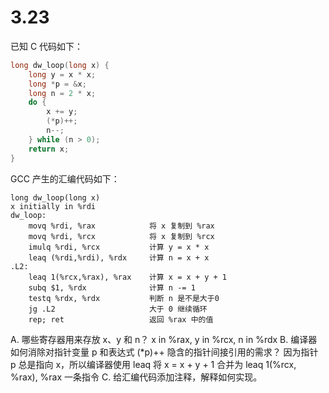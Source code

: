 # 3.23

已知 C 代码如下：

``` c
long dw_loop(long x) {
    long y = x * x;
    long *p = &x;
    long n = 2 * x;
    do {
        x += y;
        (*p)++;
        n--;
    } while (n > 0);
    return x;
}
```

GCC 产生的汇编代码如下：

``` asmble
long dw_loop(long x)
x initially in %rdi
dw_loop:
    movq %rdi, %rax            将 x 复制到 %rax
    movq %rdi, %rcx            将 x 复制到 %rcx
    imulq %rdi, %rcx           计算 y = x * x
    leaq (%rdi,%rdi), %rdx     计算 n = x + x
.L2:
    leaq 1(%rcx,%rax), %rax    计算 x = x + y + 1
    subq $1, %rdx              计算 n -= 1
    testq %rdx, %rdx           判断 n 是不是大于0
    jg .L2                     大于 0 继续循环
    rep; ret                   返回 %rax 中的值
```

A. 哪些寄存器用来存放 x、y 和 n？ x in %rax, y in %rcx, n in %rdx
B. 编译器如何消除对指针变量 p 和表达式 (*p)++ 隐含的指针间接引用的需求？ 因为指针 p 总是指向 x，所以编译器使用 leaq 将 x = x + y + 1 合并为 leaq 1(%rcx, %rax), %rax 一条指令
C. 给汇编代码添加注释，解释如何实现。